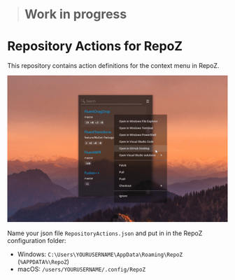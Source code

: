 > # Work in progress

# Repository Actions for RepoZ

This repository contains action definitions for the context menu in RepoZ.

![RepoZ](RepoZ.png)

Name your json file `RepositoryActions.json` and put in in the RepoZ configuration folder:

- Windows: `C:\Users\YOURUSERNAME\AppData\Roaming\RepoZ` (`%APPDATA%\RepoZ`)
- macOS: `/users/YOURUSERNAME/.config/RepoZ`
